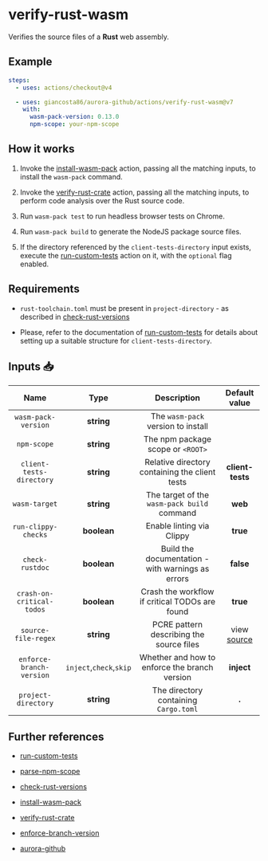 # verify-rust-wasm

Verifies the source files of a **Rust** web assembly.

## Example

```yaml
steps:
  - uses: actions/checkout@v4

  - uses: giancosta86/aurora-github/actions/verify-rust-wasm@v7
    with:
      wasm-pack-version: 0.13.0
      npm-scope: your-npm-scope
```

## How it works

1. Invoke the [install-wasm-pack](../install-wasm-pack/README.md) action, passing all the matching inputs, to install the `wasm-pack` command.

1. Invoke the [verify-rust-crate](../verify-rust-crate/README.md) action, passing all the matching inputs, to perform code analysis over the Rust source code.

1. Run `wasm-pack test` to run headless browser tests on Chrome.

1. Run `wasm-pack build` to generate the NodeJS package source files.

1. If the directory referenced by the `client-tests-directory` input exists, execute the [run-custom-tests](../run-custom-tests/README.md) action on it, with the `optional` flag enabled.

## Requirements

- `rust-toolchain.toml` must be present in `project-directory` - as described in [check-rust-versions](../check-rust-versions/README.md)

- Please, refer to the documentation of [run-custom-tests](../run-custom-tests/README.md) for details about setting up a suitable structure for `client-tests-directory`.

## Inputs 📥

|           Name            |          Type           |                    Description                    |       Default value       |
| :-----------------------: | :---------------------: | :-----------------------------------------------: | :-----------------------: |
|    `wasm-pack-version`    |       **string**        |        The `wasm-pack` version to install         |                           |
|        `npm-scope`        |       **string**        |         The npm package scope or `<ROOT>`         |                           |
| `client-tests-directory`  |       **string**        |  Relative directory containing the client tests   |     **client-tests**      |
|       `wasm-target`       |       **string**        |    The target of the `wasm-pack build` command    |          **web**          |
|    `run-clippy-checks`    |       **boolean**       |             Enable linting via Clippy             |         **true**          |
|      `check-rustdoc`      |       **boolean**       | Build the documentation - with warnings as errors |         **false**         |
| `crash-on-critical-todos` |       **boolean**       |  Crash the workflow if critical TODOs are found   |         **true**          |
|    `source-file-regex`    |       **string**        |     PCRE pattern describing the source files      | view [source](action.yml) |
| `enforce-branch-version`  | `inject`,`check`,`skip` |   Whether and how to enforce the branch version   |        **inject**         |
|    `project-directory`    |       **string**        |       The directory containing `Cargo.toml`       |           **.**           |

## Further references

- [run-custom-tests](../run-custom-tests/README.md)

- [parse-npm-scope](../parse-npm-scope/README.md)

- [check-rust-versions](../check-rust-versions/README.md)

- [install-wasm-pack](../install-wasm-pack/README.md)

- [verify-rust-crate](../verify-rust-crate/README.md)

- [enforce-branch-version](../enforce-branch-version/README.md)

- [aurora-github](../../README.md)
